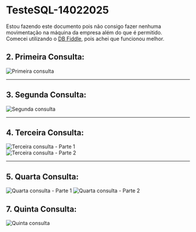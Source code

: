 # TesteSQL-14022025

Estou fazendo este documento pois não consigo fazer nenhuma movimentação na máquina da empresa além do que é permitido.  
Comecei utilizando o [DB Fiddle](https://www.db-fiddle.com/), pois achei que funcionou melhor.


## 2. Primeira Consulta:

![Primeira consulta](https://github.com/user-attachments/assets/4d1b08df-9b9c-4ad2-bdc9-dc973b66c2e4)

---

## 3. Segunda Consulta:

![Segunda consulta](https://github.com/user-attachments/assets/27aab642-0773-46dc-9327-cf422be3b9c6)


---

## 4. Terceira Consulta:

![Terceira consulta - Parte 1](https://github.com/user-attachments/assets/777fdb73-e9c9-43f2-95c8-201971ab3959)  
![Terceira consulta - Parte 2](https://github.com/user-attachments/assets/babe2a8c-c56a-4624-ad9c-959672c5fa30)

---

## 5. Quarta Consulta:

![Quarta consulta - Parte 1](https://github.com/user-attachments/assets/2b7ed128-53d3-4614-8166-51f2bfd0a87b)
![Quarta consulta - Parte 2](https://github.com/user-attachments/assets/0950b782-bddf-4aad-8175-4cd4201a0343)



## 7. Quinta Consulta:
![Quinta consulta](https://github.com/user-attachments/assets/1adbfd7f-9d79-456b-b8f0-471708d619f0)




